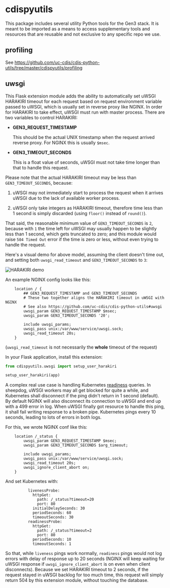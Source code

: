# cdispyutils

This package includes several utility Python tools for the Gen3 stack. It is meant to be imported as a means to access
supplementary tools and resources that are reusable and not exclusive to any specific repo we use. 


## profiling

See https://github.com/uc-cdis/cdis-python-utils/tree/master/cdispyutils/profiling


## uwsgi

This Flask extension module adds the ability to automatically set uWSGI HARAKIRI timeout
for each request based on request environment variable passed to uWSGI, which is usually
set in reverse proxy like NGINX. In order for HARAKIRI to take effect, uWSGI must run
with master process. There are two variables to control HARAKIRI:

* **GEN3_REQUEST_TIMESTAMP**

  This should be the actual UNIX timestamp when the request arrived reverse proxy. For
  NGINX this is usually `$msec`.
  
* **GEN3_TIMEOUT_SECONDS**

  This is a float value of seconds, uWSGI must not take time longer than that to handle
  this request.

Please note that the actual HARAKIRI timeout may be less than `GEN3_TIMEOUT_SECONDS`,
because:

1. uWSGI may not immediately start to process the request when it arrives uWSGI due to
   the lack of available worker process.

2. uWSGI only take integers as HARAKIRI timeout, therefore time less than 1 second is
   simply discarded (using `floor()` instead of `round()`).

That said, the reasonable minimum value of `GEN3_TIMEOUT_SECONDS` is `2`, because with
`1` the time left for uWSGI may usually happen to be slightly less than 1 second, which
gets truncated to zero; and this module would raise `504 Timed Out` error if the time is
zero or less, without even trying to handle the request.

Here's a visual demo for above model, assuming the client doesn't time out, and setting
both `uwsgi_read_timeout` and `GEN3_TIMEOUT_SECONDS` to `3`:

![HARAKIRI demo](harakiri.gif)

An example NGINX config looks like this:

```
    location / {
        ## GEN3_REQUEST_TIMESTAMP and GEN3_TIMEOUT_SECONDS
        # These two together aligns the HARAKIRI timeout in uWSGI with NGINX
        # See also https://github.com/uc-cdis/cdis-python-utils#uwsgi
        uwsgi_param GEN3_REQUEST_TIMESTAMP $msec;
        uwsgi_param GEN3_TIMEOUT_SECONDS '20';

        include uwsgi_params;
        uwsgi_pass unix:/var/www/service/uwsgi.sock;
        uwsgi_read_timeout 20s;
    }
```

(`uwsgi_read_timeout` is not necessarily the **whole** timeout of the request)

In your Flask application, install this extension:

```python
from cdispyutils.uwsgi import setup_user_harakiri

setup_user_harakiri(app)
```

A complex real use case is handling Kubernetes [readiness](https://kubernetes.io/docs/tasks/configure-pod-container/configure-liveness-readiness-probes/#define-readiness-probes)
queries. In sheepdog, uWSGI workers may all get blocked for quite a while, and Kubernetes
shall disconnect if the ping didn't return in 1 second (default). By default NGINX will
also disconnect its connection to uWSGI and end up with a 499 error in log. When uWSGI
finally got resource to handle this ping, it shall fail writing response to a broken
pipe. Kubernetes pings every 10 seconds, leading to lots of errors in both logs.

For this, we wrote NGINX conf like this:

```
    location /_status {
        uwsgi_param GEN3_REQUEST_TIMESTAMP $msec;
        uwsgi_param GEN3_TIMEOUT_SECONDS $arg_timeout;

        include uwsgi_params;
        uwsgi_pass unix:/var/www/service/uwsgi.sock;
        uwsgi_read_timeout 20s;
        uwsgi_ignore_client_abort on;
    }
```

And set Kubernetes with:

```
          livenessProbe:
            httpGet:
              path: /_status?timeout=20
              port: 80
            initialDelaySeconds: 30
            periodSeconds: 60
            timeoutSeconds: 30
          readinessProbe:
            httpGet:
              path: /_status?timeout=2
              port: 80
            periodSeconds: 10
            timeoutSeconds: 1
```

So that, while `liveness` pings work normally, `readiness` pings would not log errors
with delay of response up to 20 seconds (NGINX will keep waiting for uWSGI response if
`uwsgi_ignore_client_abort` is on even when client disconnects). Because we set HARAKIRI
timeout to 2 seconds, if the request stayed in uWSGI backlog for too much time, this
request will simply return 504 by this extension module, without touching the database.

